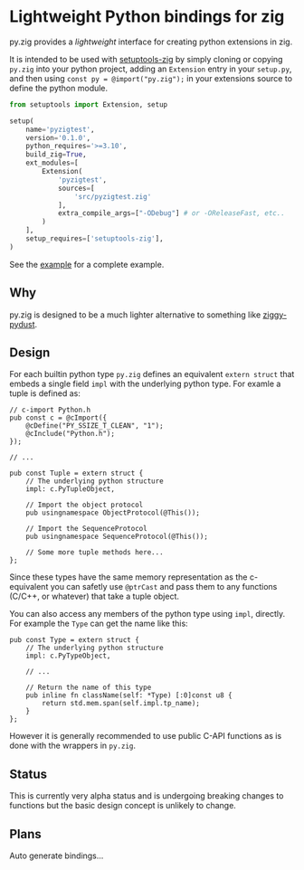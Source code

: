 # Lightweight Python bindings for zig

py.zig provides a _lightweight_ interface for creating python extensions in zig. 

It is intended to be used with [setuptools-zig](https://pypi.org/project/setuptools-zig/) by
simply cloning or copying `py.zig` into your python project, adding an `Extension` entry 
in your `setup.py`, and then using `const py = @import("py.zig");`  in your extensions 
source to define the python module. 



```py
from setuptools import Extension, setup

setup(
    name='pyzigtest',
    version='0.1.0',
    python_requires='>=3.10',
    build_zig=True,
    ext_modules=[
        Extension(
            'pyzigtest',
            sources=[
                'src/pyzigtest.zig'
            ],
            extra_compile_args=["-ODebug"] # or -OReleaseFast, etc..
        )
    ],
    setup_requires=['setuptools-zig'],
)
```

See the [example](example/) for a complete example.

## Why 

py.zig is designed to be a much lighter alternative to something like [ziggy-pydust](https://github.com/spiraldb/ziggy-pydust).

## Design

For each builtin python type `py.zig` defines an equivalent `extern struct` that embeds a 
single field `impl` with the underlying python type. For examle a tuple is defined as:

```zig
// c-import Python.h
pub const c = @cImport({
    @cDefine("PY_SSIZE_T_CLEAN", "1");
    @cInclude("Python.h");
});

// ... 

pub const Tuple = extern struct {
    // The underlying python structure
    impl: c.PyTupleObject,

    // Import the object protocol
    pub usingnamespace ObjectProtocol(@This());

    // Import the SequenceProtocol
    pub usingnamespace SequenceProtocol(@This());
        
    // Some more tuple methods here...
};
```

Since these types have the same memory representation as the c-equivalent you can safetly use `@ptrCast`
and pass them to any functions (C/C++, or whatever) that take a tuple object. 

You can also access any members of the python type using `impl`, directly. For example the `Type` 
can get the name like this:

```zig
pub const Type = extern struct {
    // The underlying python structure
    impl: c.PyTypeObject,
    
    // ... 
    
    // Return the name of this type
    pub inline fn className(self: *Type) [:0]const u8 {
        return std.mem.span(self.impl.tp_name);
    }
};
```

However it is generally recommended to use public C-API functions as is done with the wrappers in `py.zig`.


## Status

This is currently very alpha status and is undergoing breaking changes to functions but the 
basic design concept is unlikely to change.


## Plans

Auto generate bindings...
